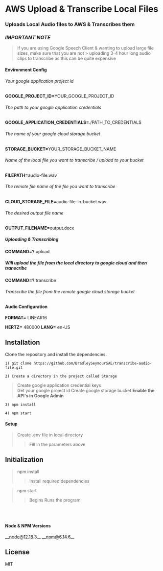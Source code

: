 


# AWS Upload & Transcribe Local Files 
### Uploads Local Audio files to AWS & Transcribes them
### _IMPORTANT NOTE_ 

> If you are using Google Speech Client & wanting to upload large file sizes, make sure that you are not > uploading 3-4 hour long audio clips to transcribe as this can be quite expensive


#### __Environment Config__

###### Your google application project id
<b>GOOGLE_PROJECT_ID=</b>YOUR_GOOGLE_PROJECT_ID

###### The path to your google application credentials 
<b>GOOGLE_APPLICATION_CREDENTIALS=</b>./PATH_TO_CREDENTIALS

###### The name of your google cloud storage bucket 
<b>STORAGE_BUCKET=</b>YOUR_STORAGE_BUCKET_NAME 

###### Name of the local file you want to transcribe / upload to your bucket  
<b>FILEPATH=</b>audio-file.wav

###### The remote file name of the file you want to transcribe 
<b>CLOUD_STORAGE_FILE=</b>audio-file-in-bucket.wav

###### The desired output file name
<b>OUTPUT_FILENAME=</b>output.docx


##### Uploading & Transcribing 
<b>COMMAND=?</b> upload
##### Will upload the file from the local directory to google cloud and then transcribe 

<b>COMMAND=?</b> transcribe
###### Transcribe the file from the remote google cloud storage bucket

####  Audio Configuration 
<b>FORMAT=</b> LINEAR16

<b>HERTZ=</b> 480000 
<b>LANG=</b> en-US

## Installation
Clone the repository and install the dependencies.

```
1) git clone https://github.com/BradleySeymourSAE/transcribe-audio-file.git 

2) Create a directory in the project called Storage

```
> Create google application credential keys    
> Get your google project id 
> Create google storage bucket
> <b> Enable the API's in Google Admin </b>
```
3) npm install

4) npm start
```

#### Setup 
> Create .env file in local directory 
> > Fill in the parameters above   

## Initialization
> npm install
>> Install required dependencies 

> npm start
>> Begins Runs the program 


<br></br>
#### Node & NPM Versions  
__node@12.18.3__
__npm@6.14.6__

## License

MIT
